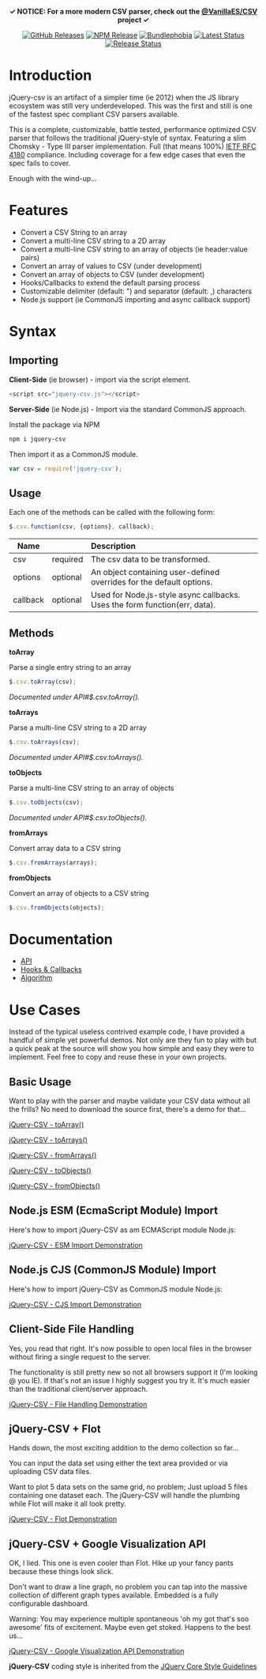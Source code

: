 <p align="center"><strong>✓ NOTICE: For a more modern CSV parser, check out the <a href="https://github.com/vanillaes/csv">@VanillaES/CSV</a> project ✓</strong></p>

<div align="center">
  <a href="https://github.com/evanplaice/jquery-csv/releases"><img src="https://img.shields.io/github/release/evanplaice/jquery-csv.svg" alt="GitHub Releases"></a>
  <a href="https://www.npmjs.com/package/jquery-csv"><img src="https://img.shields.io/npm/v/jquery-csv.svg" alt="NPM Release"></a>
  <a href="https://bundlephobia.com/result?p=jquery-csv"><img src="https://badgen.net/bundlephobia/minzip/jquery-csv" alt="Bundlephobia"></a>
  <a href="https://github.com/evanplaice/jquery-csv/actions"><img src="https://github.com/evanplaice/jquery-csv/workflows/Latest/badge.svg" alt="Latest Status"></a>
  <a href="https://github.com/evanplaice/jquery-csv/actions"><img src="https://github.com/evanplaice/jquery-csv/workflows/Release/badge.svg" alt="Release Status"></a>
</div>

# Introduction

jQuery-csv is an artifact of a simpler time (ie 2012) when the JS library ecosystem was still very underdeveloped. This was the first and still is one of the fastest spec compliant CSV parsers available. 

This is a complete, customizable, battle tested, performance optimized CSV parser that follows the traditional jQuery-style of syntax. Featuring a slim Chomsky - Type III parser implementation. Full (that means 100%) [IETF RFC 4180](http://tools.ietf.org/html/rfc4180) compliance. Including coverage for a few edge cases that even the spec fails to cover.

Enough with the wind-up...


# Features

* Convert a CSV String to an array
* Convert a multi-line CSV string to a 2D array
* Convert a multi-line CSV string to an array of objects (ie header:value pairs)
* Convert an array of values to CSV (under development)
* Convert an array of objects to CSV (under development)
* Hooks/Callbacks to extend the default parsing process
* Customizable delimiter (default: ") and separator (default: ,) characters
* Node.js support (ie CommonJS importing and async callback support)

# Syntax

## Importing

**Client-Side** (ie browser) - import via the script element.
```javascript
<script src="jquery-csv.js"></script>
```

**Server-Side** (ie Node.js) - Import via the standard CommonJS approach.

Install the package via NPM

```bash
npm i jquery-csv
```
Then import it as a CommonJS module.

```javascript
var csv = require('jquery-csv');
```

## Usage

Each one of the methods can be called with the following form:
```javascript
$.csv.function(csv, {options}, callback);
```

| Name		  |           | Description |
|-----------|-----------|:------------|
| csv		    | required	| The csv data to be transformed. |
| options	  | optional	| An object containing user-defined overrides for the default options. |
| callback	| optional	| Used for Node.js-style async callbacks. Uses the form function(err, data). |

## Methods

**toArray**

Parse a single entry string to an array
```javascript
$.csv.toArray(csv);
```
*Documented under API#$.csv.toArray().*

**toArrays**

Parse a multi-line CSV string to a 2D array
```javascript
$.csv.toArrays(csv);
```
*Documented under API#$.csv.toArrays().*

**toObjects**

Parse a multi-line CSV string to an array of objects
```javascript
$.csv.toObjects(csv);
```
*Documented under API#$.csv.toObjects().*

**fromArrays**

Convert array data to a CSV string
```javascript
$.csv.fromArrays(arrays);
```

**fromObjects**

Convert an array of objects to a CSV string
```javascript
$.csv.fromObjects(objects);
```

# Documentation

- [API](./docs/api.md)
- [Hooks & Callbacks](./docs/hooks-callbacks.md)
- [Algorithm](./docs/algorithm.md)

# Use Cases

Instead of the typical useless contrived example code, I have provided a handful of simple yet powerful demos. Not only are they fun to play with but a quick peak at the source will show you how simple and easy they were to implement. Feel free to copy and reuse these in your own projects.

## Basic Usage

Want to play with the parser and maybe validate your CSV data without all the frills? No need to download the source first, there's a demo for that...

[jQuery-CSV - toArray()](http://evanplaice.github.io/jquery-csv/examples/to-array.html)

[jQuery-CSV - toArrays()](http://evanplaice.github.io/jquery-csv/examples/to-arrays.html)

[jQuery-CSV - fromArrays()](http://evanplaice.github.io/jquery-csv/examples/from-arrays.html)

[jQuery-CSV - toObjects()](http://evanplaice.github.io/jquery-csv/examples/to-objects.html)

[jQuery-CSV - fromObjects()](http://evanplaice.github.io/jquery-csv/examples/from-objects.html)

## Node.js ESM (EcmaScript Module) Import

Here's how to import jQuery-CSV as am ECMAScript module Node.js:

[jQuery-CSV - ESM Import Demonstration](http://evanplaice.github.io/jquery-csv/examples/snippets/esm-usage.js)

## Node.js CJS (CommonJS Module) Import

Here's how to import jQuery-CSV as CommonJS module Node.js:

[jQuery-CSV - CJS Import Demonstration](http://evanplaice.github.io/jquery-csv/examples/snippets/node-usage.js)

## Client-Side File Handling

Yes, you read that right. It's now possible to open local files in the browser without firing a single request to the server.

The functionality is still pretty new so not all browsers support it (I'm looking @ you IE). If that's not an issue I highly suggest you try it. It's much easier than the traditional client/server approach.

[jQuery-CSV - File Handling Demonstration](http://evanplaice.github.io/jquery-csv/examples/file-handling.html)

## jQuery-CSV + Flot

Hands down, the most exciting addition to the demo collection so far...

You can input the data set using either the text area provided or via uploading CSV data files.

Want to plot 5 data sets on the same grid, no problem; Just upload 5 files containing one dataset each. The jQuery-CSV will handle the plumbing while Flot will make it all look pretty.

[jQuery-CSV - Flot Demonstration](http://evanplaice.github.io/jquery-csv/examples/flot.html)

## jQuery-CSV + Google Visualization API

OK, I lied. This one is even cooler than Flot. Hike up your fancy pants because these things look slick.

Don't want to draw a line graph, no problem you can tap into the massive collection of different graph types available. Embedded is a fully configurable dashboard.

Warning: You may experience multiple spontaneous 'oh my got that's soo awesome' fits of excitement. Maybe even get stoked. Happens to the best us...

[jQuery-CSV - Google Visualization API Demonstration](http://evanplaice.github.io/jquery-csv/examples/google-visualization.html)

**jQuery-CSV** coding style is inherited from the [JQuery Core Style Guidelines](https://contribute.jquery.org/style-guide/)
